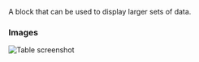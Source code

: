 A block that can be used to display larger sets of data.

### Images

![Table screenshot](https://gitlab.com/appsemble/appsemble/-/raw/0.13.12/docs/images/table.png)
